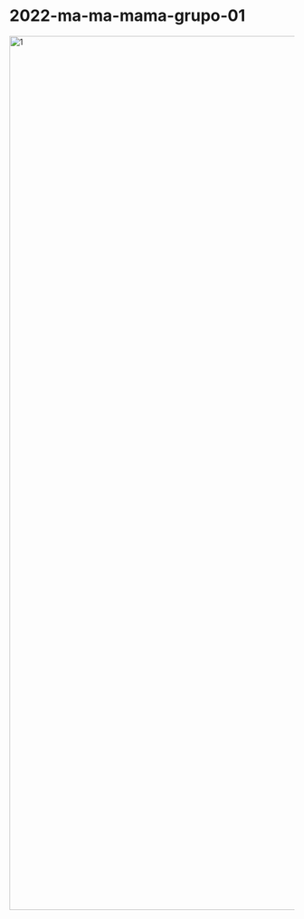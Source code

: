 # 2022-ma-ma-mama-grupo-01
<img width="2880" height="1546" alt="1" src="https://github.com/user-attachments/assets/f026adf7-6c2f-4800-970e-f4381e30f862" />
